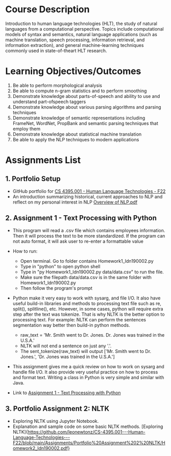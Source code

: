 # Course Description

Introduction to human language technologies (HLT), the study of natural languages from a computational perspective. Topics include computational models of syntax and semantics, natural language applications (such as machine translation, speech processing, information retrieval, and information extraction), and general machine-learning techniques commonly used in state-of-theart HLT research.

# Learning Objectives/Outcomes

1. Be able to perform morphological analysis
2. Be able to compute n-gram statistics and to perform smoothing
3. Demonstrate knowledge about parts-of-speech and ability to use and understand part-ofspeech
taggers
4. Demonstrate knowledge about various parsing algorithms and parsing techniques
5. Demonstrate knowledge of semantic representations including FrameNet, WordNet,
PropBank and semantic parsing techniques that employ them
6. Demonstrate knowledge about statistical machine translation
7. Be able to apply the NLP techniques to modern applications

# Assignments List

## 1. Portfolio Setup

-	GitHub portfolio for [CS 4395.001 - Human Language Technologies - F22](https://github.com/leonewtonz/CS-4395.001---Human-Language-Technologies---F22)
-	An introduction summarizing historical, current approaches to NLP and reflect on my personal interest in NLP [Overview of NLP.pdf](https://github.com/leonewtonz/CS-4395.001---Human-Language-Technologies---F22/blob/main/Assignments/Portfolio%20Setup/Overview%20of%20NLP_ldn190002.pdf)

## 2. Assignment 1 - Text Processing with Python
-	This program will read a .csv file which contains employees information. Then it will process the text to be more standardized. If the program can not auto format, it will ask user to re-enter a formattable value
-	How to run:
	- Open terminal. Go to folder contains Homework1_ldn190002.py
	- Type in "python" to open python shell
	- Type in "py Homework1_ldn190002.py data/data.csv" to run the file.
	- Make sure the filepath data/data.csv is in the same folder with Homework1_ldn190002.py
	- Then follow the program's prompt
-	Python make it very easy to work with sysarg, and file I/O. It also have useful build-in libraries and methods to processing text file such as re, split(), splitline(), etc. However, in some cases, python will require extra step after the text was tokenize. That is why NLTK is the better option to processing text. For example: NLTK can perform the sentences segmentation way better then build-in python methods.
	- raw_text = 'Mr. Smith went to Dr. Jones. Dr. Jones was trained in the U.S.A.'
	- NLTK will not end a sentence on just any '.'.
	- The sent_tokenize(raw_text) will output ['Mr. Smith went to Dr. Jones.', 'Dr. Jones was trained in the U.S.A.']
	
-	This assignment gives me a quick review on how to work on sysarg and handle file I/O. It also provide very useful practice on how to process and format text. Writing a class in Python is very simple and similar with Java.

-	Link to [Assignment 1 - Text Processing with Python](https://github.com/leonewtonz/CS-4395.001---Human-Language-Technologies---F22/tree/main/Assignments/Homework1)

## 3. Portfolio Assignment 2: NLTK
-	Exploring NLTK using Jupyter Notebook.
-	Explanation and sample code on some basic NLTK methods. [Exploring NLTK]{https://github.com/leonewtonz/CS-4395.001---Human-Language-Technologies---F22/blob/main/Assignments/Portfolio%20Assignment%202%20NLTK/Homework2_ldn190002.pdf}